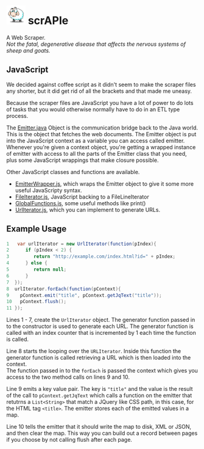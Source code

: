 ![Scrapie](src/main/images/sheepVeryVerySmall.png) scrAPIe
=======

A Web Scraper.  
_Not the fatal, degenerative disease that affects the nervous systems of sheep and goats._

JavaScript
----

We decided against coffee script as it didn't seem to make the scraper files any shorter, but it 
did get rid of all the brackets and that made me uneasy.  

Because the scraper files are JavaScript you have a lot of power to do lots of tasks that you
would otherwise normally have to do in an ETL type process.


The [Emitter.java](src/main/java/com/wp/scrapie/Emitter.java)  Object is the communication bridge back 
to the Java world.  This is the object that fetches the web documents.  The Emitter object is put
into the JavaScript context as a variable you can access called emitter.  Whenever you're given a 
context object, you're getting a wrapped instance of emitter with access to all the parts of the Emitter class
that you need, plus some JavaScript wrappings that make closure possible.

Other JavaScript classes and functions are available.  

- [EmitterWrapper.js](src/main/resources/EmitterWrapper.js), which wraps the Emitter object to give it some more useful JavaScripty syntax.
- [FileIterator.js](src/main/resources/FileIterator.js), JavaScript backing to a FileLineIterator   
- [GlobalFunctions.js](src/main/resources/GlobalFunctions.js), some useful methods like print()
- [UrlIterator.js](src/main/resources/UrlIterator.js), which you can implement to generate URLs.


Example Usage
-----

```Java
1   var urlIterator = new UrlIterator(function(pIndex){
2      if (pIndex < 2) {
3		  return "http://example.com/index.html?id=" + pIndex;
4	   } else {
5 		  return null;
6	   }
7  });
8  urlIterator.forEach(function(pContext){
9    pContext.emit("title", pContext.getJqText("title"));
10   pContext.flush();
11 });
```

Lines 1 - 7, create the `UrlIterator` object.  The generator function passed in to the constructor
is used to generate each URL.  The generator function is called with an index counter
that is incremented by 1 each time the function is called. 

Line 8 starts the looping over the `URLIterator`.  Inside this function the generator function is 
called retrieving a URL which is then loaded into the context.    
The function passed in to the `forEach` is  passed the context which gives you access to the two 
method calls on lines 9 and 10.

Line 9 emits a key value pair.  The key is `"title"` and the value is the result of the call to
`pContext.getJqText` which calls a function on the emitter that retutrns a `List<String>` 
that match a JQuery like CSS path, in this case, for the HTML tag `<title>`. 
The emitter stores each of the emitted values in a map.
  
Line 10 tells the emitter that it should 
write the map to disk, XML or JSON, and then clear the map.  This way you can build out a record
between pages if you choose by not calling flush after each page.
